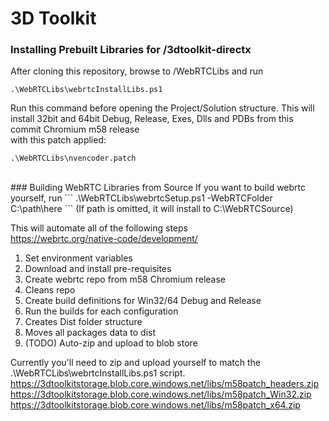 # 3D Toolkit

### Installing Prebuilt Libraries for /3dtoolkit-directx

After cloning this repository, browse to /WebRTCLibs and run 
```
.\WebRTCLibs\webrtcInstallLibs.ps1
```
Run this command before opening the Project/Solution structure.
This will install 32bit and 64bit Debug, Release, Exes, Dlls and PDBs from this commit
Chromium m58 release
<br>with this patch applied:
```
.\WebRTCLibs\nvencoder.patch
```
<br>
### Building WebRTC Libraries from Source
If you want to build webrtc yourself, run 
```
.\WebRTCLibs\webrtcSetup.ps1 -WebRTCFolder C:\path\here
```
(If path is omitted, it will install to C:\WebRTCSource)

This will automate all of the following steps<br>
https://webrtc.org/native-code/development/

1) Set environment variables
2) Download and install pre-requisites
3) Create webrtc repo from m58 Chromium release
4) Cleans repo
4) Create build definitions for Win32/64 Debug and Release
5) Run the builds for each configuration
6) Creates Dist folder structure
7) Moves all packages data to dist
8) (TODO) Auto-zip and upload to blob store

Currently you'll need to zip and upload yourself to match the .\WebRTCLibs\webrtcInstallLibs.ps1 script.
https://3dtoolkitstorage.blob.core.windows.net/libs/m58patch_headers.zip
https://3dtoolkitstorage.blob.core.windows.net/libs/m58patch_Win32.zip
https://3dtoolkitstorage.blob.core.windows.net/libs/m58patch_x64.zip